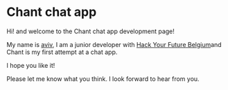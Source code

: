 # Chant chat app

Hi! and welcome to the Chant chat app development page!

My name is [aviv](https://github.com/aviv82),
I am a junior developer with [Hack Your Future Belgium](https://github.com/HackYourFutureBelgium)and Chant is my first attempt at a chat app.

I hope you like it!

Please let me know what you think. I look forward to hear from you.

